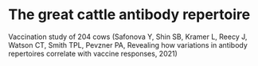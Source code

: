 # The great cattle antibody repertoire
Vaccination study of 204 cows (Safonova Y, Shin SB, Kramer L, Reecy J, Watson CT, Smith TPL, Pevzner PA, Revealing how variations in antibody repertoires correlate with vaccine responses, 2021)
